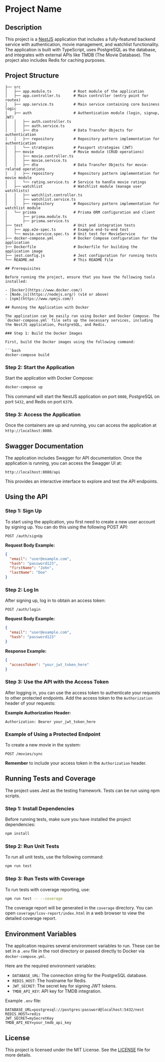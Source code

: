 
# Project Name

## Description

This project is a [NestJS](https://nestjs.com/) application that includes a fully-featured backend service with authentication, movie management, and watchlist functionality. The application is built with TypeScript, uses PostgreSQL as the database, and integrates with external APIs like TMDB (The Movie Database). The project also includes Redis for caching purposes.

## Project Structure

```plaintext
├── src
│   ├── app.module.ts          # Root module of the application
│   ├── app.controller.ts      # Main controller (entry point for routes)
│   ├── app.service.ts         # Main service containing core business logic
│   ├── auth                   # Authentication module (login, signup, JWT)
│   │   ├── auth.controller.ts
│   │   ├── auth.service.ts
│   │   ├── dto                # Data Transfer Objects for authentication
│   │   ├── repository         # Repository pattern implementation for authentication
│   │   └── strategies         # Passport strategies (JWT)
│   ├── movie                  # Movie module (CRUD operations)
│   │   ├── movie.controller.ts
│   │   ├── movie.service.ts
│   │   ├── dto                # Data Transfer Objects for movie-related operations
│   │   ├── repository         # Repository pattern implementation for movie module
│   │   └── rating.service.ts  # Service to handle movie ratings
│   ├── watchlist              # Watchlist module (manage user watchlists)
│   │   ├── watchlist.controller.ts
│   │   ├── watchlist.service.ts
│   │   ├── repository         # Repository pattern implementation for watchlist module
│   └── prisma                 # Prisma ORM configuration and client
│       ├── prisma.module.ts
│       ├── prisma.service.ts
├── test                       # Unit and integration tests
│   ├── app.e2e-spec.ts        # Example end-to-end test
│   └── movie.service.spec.ts  # Unit test for MovieService
├── docker-compose.yml         # Docker Compose configuration for the application
├── Dockerfile                 # Dockerfile for building the application image
├── jest.config.js             # Jest configuration for running tests
└── README.md                  # This README file

## Prerequisites

Before running the project, ensure that you have the following tools installed:

- [Docker](https://www.docker.com/)
- [Node.js](https://nodejs.org/) (v14 or above)
- [npm](https://www.npmjs.com/)

## Running the Application with Docker

The application can be easily run using Docker and Docker Compose. The `docker-compose.yml` file sets up the necessary services, including the NestJS application, PostgreSQL, and Redis.

### Step 1: Build the Docker Images

First, build the Docker images using the following command:

```bash
docker-compose build
```

### Step 2: Start the Application

Start the application with Docker Compose:

```bash
docker-compose up
```

This command will start the NestJS application on port `8080`, PostgreSQL on port `5432`, and Redis on port `6379`.

### Step 3: Access the Application

Once the containers are up and running, you can access the application at `http://localhost:8080`.

## Swagger Documentation

The application includes Swagger for API documentation. Once the application is running, you can access the Swagger UI at:

```
http://localhost:8080/api
```

This provides an interactive interface to explore and test the API endpoints.

## Using the API

### Step 1: Sign Up

To start using the application, you first need to create a new user account by signing up. You can do this using the following POST API:

```
POST /auth/signUp
```

**Request Body Example:**

```json
{
  "email": "user@example.com",
  "hash": "password123",
  "firstName": "John",
  "lastName": "Doe"
}
```

### Step 2: Log In

After signing up, log in to obtain an access token:

```
POST /auth/login
```

**Request Body Example:**

```json
{
  "email": "user@example.com",
  "hash": "password123"
}
```

**Response Example:**

```json
{
  "accessToken": "your_jwt_token_here"
}
```

### Step 3: Use the API with the Access Token

After logging in, you can use the access token to authenticate your requests to other protected endpoints. Add the access token to the `Authorization` header of your requests:

**Example Authorization Header:**

```plaintext
Authorization: Bearer your_jwt_token_here
```

### Example of Using a Protected Endpoint

To create a new movie in the system:

```
POST /movies/sync
```


**Remember** to include your access token in the `Authorization` header.

## Running Tests and Coverage

The project uses Jest as the testing framework. Tests can be run using npm scripts.

### Step 1: Install Dependencies

Before running tests, make sure you have installed the project dependencies:

```bash
npm install
```

### Step 2: Run Unit Tests

To run all unit tests, use the following command:

```bash
npm run test
```

### Step 3: Run Tests with Coverage

To run tests with coverage reporting, use:

```bash
npm run test -- --coverage
```

The coverage report will be generated in the `coverage` directory. You can open `coverage/lcov-report/index.html` in a web browser to view the detailed coverage report.

## Environment Variables

The application requires several environment variables to run. These can be set in a `.env` file in the root directory or passed directly to Docker via `docker-compose.yml`.

Here are the required environment variables:

- `DATABASE_URL`: The connection string for the PostgreSQL database.
- `REDIS_HOST`: The hostname for Redis.
- `JWT_SECRET`: The secret key for signing JWT tokens.
- `TMDB_API_KEY`: API key for TMDB integration.

Example `.env` file:

```plaintext
DATABASE_URL=postgresql://postgres:password@localhost:5432/nest
REDIS_HOST=redis
JWT_SECRET=mySecretKey
TMDB_API_KEY=your_tmdb_api_key
```

## License

This project is licensed under the MIT License. See the [LICENSE](LICENSE) file for more details.
